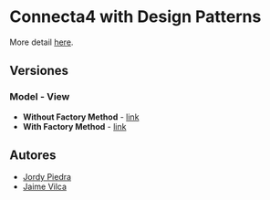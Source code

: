 # Connecta4 with Design Patterns

More detail [here](https://es.wikipedia.org/wiki/Conecta_4). 

## Versiones

### Model - View

* **Without Factory Method** - [link](https://github.com/JordyPiedra/patterns-master/tree/master/connect4/modelView/withoutFactoryMethod)
* **With Factory Method** - [link](https://github.com/JordyPiedra/patterns-master/tree/master/connect4/modelView/withFactoryMethod)

## Autores

* [Jordy Piedra](https://github.com/JordyPiedra)
* [Jaime Vilca](https://github.com/jaimevilca)


